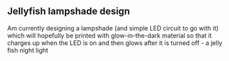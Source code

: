 ## Jellyfish lampshade design

Am currently designing a lampshade (and simple LED circuit to go with it) which will hopefully be printed with glow-in-the-dark material so that it charges up when the LED is on and then glows after it is turned off - a jelly fish night light
